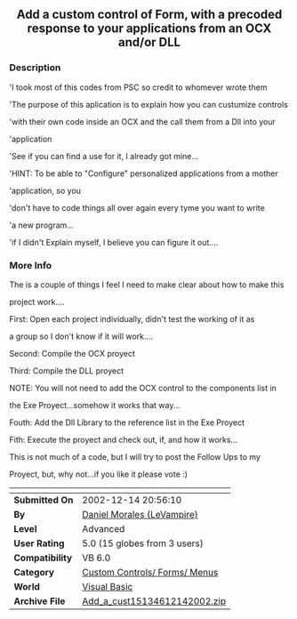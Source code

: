 ﻿<div align="center">

## Add a custom control of Form, with a precoded response to your applications from an OCX and/or DLL


</div>

### Description

'I took most of this codes from PSC so credit to whomever wrote them

'The purpose of this aplication is to explain how you can custumize controls

'with their own code inside an OCX and the call them from a Dll into your

'application

'See if you can find a use for it, I already got mine...

'HINT: To be able to "Configure" personalized applications from a mother

'application, so you

'don't have to code things all over again every tyme you want to write

'a new program...

'if I didn't Explain myself, I believe you can figure it out....
 
### More Info
 
The is a couple of things I feel I need to make clear about how to make this

project work....

First: Open each project individually, didn't test the working of it as

a group so I don't know if it will work....

Second: Compile the OCX proyect

Third: Compile the DLL proyect

NOTE: You will not need to add the OCX control to the components list in

the Exe Proyect...somehow it works that way...

Fouth: Add the Dll Library to the reference list in the Exe Proyect

Fith: Execute the proyect and check out, if, and how it works...

This is not much of a code, but I will try to post the Follow Ups to my

Proyect, but, why not...if you like it please vote :)


<span>             |<span>
---                |---
**Submitted On**   |2002-12-14 20:56:10
**By**             |[Daniel Morales \(LeVampire\)](https://github.com/Planet-Source-Code/PSCIndex/blob/master/ByAuthor/daniel-morales-levampire.md)
**Level**          |Advanced
**User Rating**    |5.0 (15 globes from 3 users)
**Compatibility**  |VB 6\.0
**Category**       |[Custom Controls/ Forms/  Menus](https://github.com/Planet-Source-Code/PSCIndex/blob/master/ByCategory/custom-controls-forms-menus__1-4.md)
**World**          |[Visual Basic](https://github.com/Planet-Source-Code/PSCIndex/blob/master/ByWorld/visual-basic.md)
**Archive File**   |[Add\_a\_cust15134612142002\.zip](https://github.com/Planet-Source-Code/daniel-morales-levampire-add-a-custom-control-of-form-with-a-precoded-response-to-your-app__1-41596/archive/master.zip)








